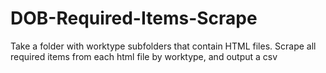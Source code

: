 # DOB-Required-Items-Scrape
Take a folder with worktype subfolders that contain HTML files. Scrape all required items from each html file by worktype, and output a csv
